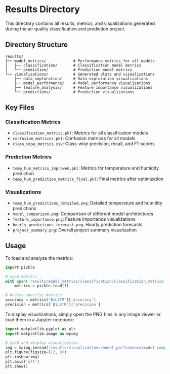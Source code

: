 # Results Directory

This directory contains all results, metrics, and visualizations generated during the air quality classification and prediction project.

## Directory Structure

```
results/
├── model_metrics/            # Performance metrics for all models
│   ├── classification/       # Classification model metrics
│   └── prediction/           # Prediction model metrics
└── visualizations/           # Generated plots and visualizations
    ├── data_exploration/     # Data exploration visualizations
    ├── model_performance/    # Model performance visualizations
    ├── feature_analysis/     # Feature importance visualizations
    └── predictions/          # Prediction visualizations
```

## Key Files

### Classification Metrics
- `classification_metrics.pkl`: Metrics for all classification models
- `confusion_matrices.pkl`: Confusion matrices for all models
- `class_wise_metrics.csv`: Class-wise precision, recall, and F1-scores

### Prediction Metrics
- `temp_hum_metrics_improved.pkl`: Metrics for temperature and humidity prediction
- `temp_hum_prediction_metrics_final.pkl`: Final metrics after optimization

### Visualizations
- `temp_hum_predictions_detailed.png`: Detailed temperature and humidity predictions
- `model_comparison.png`: Comparison of different model architectures
- `feature_importance.png`: Feature importance visualizations
- `hourly_predictions_forecast.png`: Hourly prediction forecasts
- `project_summary.png`: Overall project summary visualization

## Usage

To load and analyze the metrics:

```python
import pickle

# Load metrics
with open('results/model_metrics/classification/classification_metrics.pkl', 'rb') as f:
    metrics = pickle.load(f)

# Access specific metrics
accuracy = metrics['BiLSTM']['accuracy']
precision = metrics['BiLSTM']['precision']
```

To display visualizations, simply open the PNG files in any image viewer or load them in a Jupyter notebook:

```python
import matplotlib.pyplot as plt
import matplotlib.image as mpimg

# Load and display visualization
img = mpimg.imread('results/visualizations/model_performance/model_comparison.png')
plt.figure(figsize=(12, 8))
plt.imshow(img)
plt.axis('off')
plt.show()
```